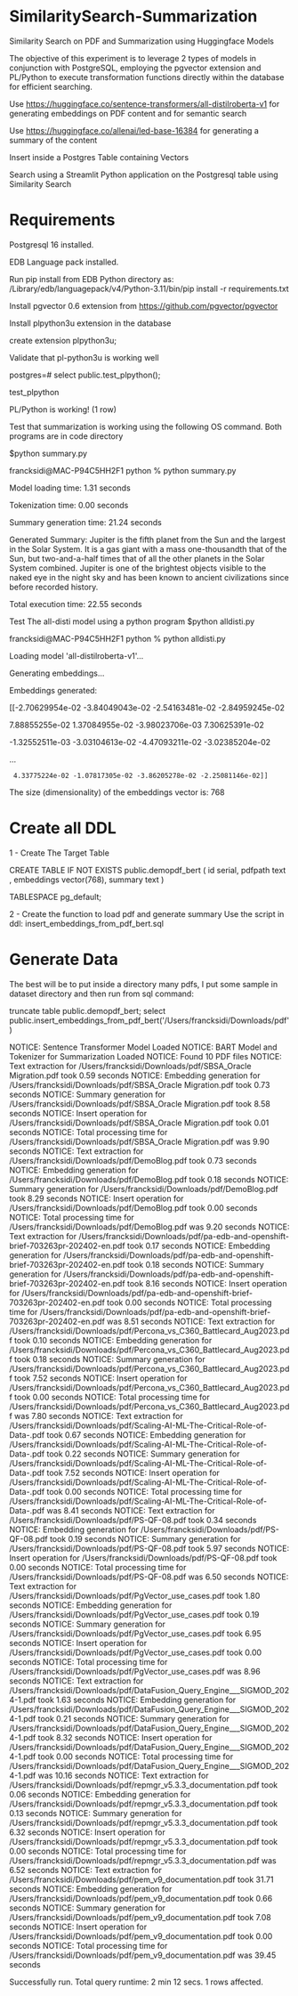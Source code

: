 # SimilaritySearch-Summarization
Similarity Search on PDF and Summarization using Huggingface Models

The objective of this experiment is to leverage 2 types of models in conjunction with PostgreSQL, employing the pgvector extension and PL/Python to execute transformation functions directly within the database for efficient searching. 

Use https://huggingface.co/sentence-transformers/all-distilroberta-v1 for generating embeddings on PDF content and for semantic search

Use https://huggingface.co/allenai/led-base-16384 for generating a summary of the content

Insert inside a Postgres Table containing Vectors

Search using a Streamlit Python application on the Postgresql table using Similarity Search

# Requirements

Postgresql 16 installed. 

EDB Language pack installed. 

Run pip install from EDB Python directory as: 
/Library/edb/languagepack/v4/Python-3.11/bin/pip install -r requirements.txt

Install pgvector 0.6 extension from https://github.com/pgvector/pgvector

Install plpython3u extension in the database

create extension plpython3u;

Validate that pl-python3u is working well

postgres=# select public.test_plpython(); 

test_plpython

PL/Python is working! (1 row)

Test that summarization is working using the following OS command. Both programs are in code directory

$python summary.py 

francksidi@MAC-P94C5HH2F1 python % python summary.py                        

Model loading time: 1.31 seconds

Tokenization time: 0.00 seconds

Summary generation time: 21.24 seconds

Generated Summary:
        Jupiter is the fifth planet from the Sun and the largest in the Solar System.                         It is a gas giant with a mass one-thousandth that of the Sun, but two-and-a-half times that of all the other planets in the Solar System combined.             Jupiter is one of the brightest objects visible to the naked eye in the night sky and has been known to ancient civilizations since before recorded history.                   

Total execution time: 22.55 seconds


Test The all-disti model using a python program 
$python alldisti.py

francksidi@MAC-P94C5HH2F1 python % python alldisti.py 

Loading model 'all-distilroberta-v1'...

Generating embeddings...

Embeddings generated:

[[-2.70629954e-02 -3.84049043e-02 -2.54163481e-02 -2.84959245e-02

   7.88855255e-02  1.37084955e-02 -3.98023706e-03  7.30625391e-02
  
  -1.32552511e-03 -3.03104613e-02 -4.47093211e-02 -3.02385204e-02



  ...

     4.33775224e-02 -1.07817305e-02 -3.86205278e-02 -2.25081146e-02]]

The size (dimensionality) of the embeddings vector is: 768




# Create all DDL 

1 - Create The Target Table 

CREATE TABLE IF NOT EXISTS public.demopdf_bert
(
    id serial,
    pdfpath text ,
    embeddings vector(768),
    summary text 
)

TABLESPACE pg_default;

2 - Create the function to load pdf and  generate summary 
Use the script in ddl: insert_embeddings_from_pdf_bert.sql

# Generate Data

The best will be to put inside a directory many pdfs, I put some sample in dataset directory and then run from sql command: 

truncate table public.demopdf_bert;
select public.insert_embeddings_from_pdf_bert('/Users/francksidi/Downloads/pdf')

NOTICE:  Sentence Transformer Model Loaded
NOTICE:  BART Model and Tokenizer for Summarization Loaded
NOTICE:  Found 10 PDF files
NOTICE:  Text extraction for /Users/francksidi/Downloads/pdf/SBSA_Oracle Migration.pdf took 0.59 seconds
NOTICE:  Embedding generation for /Users/francksidi/Downloads/pdf/SBSA_Oracle Migration.pdf took 0.73 seconds
NOTICE:  Summary generation for /Users/francksidi/Downloads/pdf/SBSA_Oracle Migration.pdf took 8.58 seconds
NOTICE:  Insert operation for /Users/francksidi/Downloads/pdf/SBSA_Oracle Migration.pdf took 0.01 seconds
NOTICE:  Total processing time for /Users/francksidi/Downloads/pdf/SBSA_Oracle Migration.pdf was 9.90 seconds
NOTICE:  Text extraction for /Users/francksidi/Downloads/pdf/DemoBlog.pdf took 0.73 seconds
NOTICE:  Embedding generation for /Users/francksidi/Downloads/pdf/DemoBlog.pdf took 0.18 seconds
NOTICE:  Summary generation for /Users/francksidi/Downloads/pdf/DemoBlog.pdf took 8.29 seconds
NOTICE:  Insert operation for /Users/francksidi/Downloads/pdf/DemoBlog.pdf took 0.00 seconds
NOTICE:  Total processing time for /Users/francksidi/Downloads/pdf/DemoBlog.pdf was 9.20 seconds
NOTICE:  Text extraction for /Users/francksidi/Downloads/pdf/pa-edb-and-openshift-brief-703263pr-202402-en.pdf took 0.17 seconds
NOTICE:  Embedding generation for /Users/francksidi/Downloads/pdf/pa-edb-and-openshift-brief-703263pr-202402-en.pdf took 0.18 seconds
NOTICE:  Summary generation for /Users/francksidi/Downloads/pdf/pa-edb-and-openshift-brief-703263pr-202402-en.pdf took 8.16 seconds
NOTICE:  Insert operation for /Users/francksidi/Downloads/pdf/pa-edb-and-openshift-brief-703263pr-202402-en.pdf took 0.00 seconds
NOTICE:  Total processing time for /Users/francksidi/Downloads/pdf/pa-edb-and-openshift-brief-703263pr-202402-en.pdf was 8.51 seconds
NOTICE:  Text extraction for /Users/francksidi/Downloads/pdf/Percona_vs_C360_Battlecard_Aug2023.pdf took 0.10 seconds
NOTICE:  Embedding generation for /Users/francksidi/Downloads/pdf/Percona_vs_C360_Battlecard_Aug2023.pdf took 0.18 seconds
NOTICE:  Summary generation for /Users/francksidi/Downloads/pdf/Percona_vs_C360_Battlecard_Aug2023.pdf took 7.52 seconds
NOTICE:  Insert operation for /Users/francksidi/Downloads/pdf/Percona_vs_C360_Battlecard_Aug2023.pdf took 0.00 seconds
NOTICE:  Total processing time for /Users/francksidi/Downloads/pdf/Percona_vs_C360_Battlecard_Aug2023.pdf was 7.80 seconds
NOTICE:  Text extraction for /Users/francksidi/Downloads/pdf/Scaling-AI-ML-The-Critical-Role-of-Data-.pdf took 0.67 seconds
NOTICE:  Embedding generation for /Users/francksidi/Downloads/pdf/Scaling-AI-ML-The-Critical-Role-of-Data-.pdf took 0.22 seconds
NOTICE:  Summary generation for /Users/francksidi/Downloads/pdf/Scaling-AI-ML-The-Critical-Role-of-Data-.pdf took 7.52 seconds
NOTICE:  Insert operation for /Users/francksidi/Downloads/pdf/Scaling-AI-ML-The-Critical-Role-of-Data-.pdf took 0.00 seconds
NOTICE:  Total processing time for /Users/francksidi/Downloads/pdf/Scaling-AI-ML-The-Critical-Role-of-Data-.pdf was 8.41 seconds
NOTICE:  Text extraction for /Users/francksidi/Downloads/pdf/PS-QF-08.pdf took 0.34 seconds
NOTICE:  Embedding generation for /Users/francksidi/Downloads/pdf/PS-QF-08.pdf took 0.19 seconds
NOTICE:  Summary generation for /Users/francksidi/Downloads/pdf/PS-QF-08.pdf took 5.97 seconds
NOTICE:  Insert operation for /Users/francksidi/Downloads/pdf/PS-QF-08.pdf took 0.00 seconds
NOTICE:  Total processing time for /Users/francksidi/Downloads/pdf/PS-QF-08.pdf was 6.50 seconds
NOTICE:  Text extraction for /Users/francksidi/Downloads/pdf/PgVector_use_cases.pdf took 1.80 seconds
NOTICE:  Embedding generation for /Users/francksidi/Downloads/pdf/PgVector_use_cases.pdf took 0.19 seconds
NOTICE:  Summary generation for /Users/francksidi/Downloads/pdf/PgVector_use_cases.pdf took 6.95 seconds
NOTICE:  Insert operation for /Users/francksidi/Downloads/pdf/PgVector_use_cases.pdf took 0.00 seconds
NOTICE:  Total processing time for /Users/francksidi/Downloads/pdf/PgVector_use_cases.pdf was 8.96 seconds
NOTICE:  Text extraction for /Users/francksidi/Downloads/pdf/DataFusion_Query_Engine___SIGMOD_2024-1.pdf took 1.63 seconds
NOTICE:  Embedding generation for /Users/francksidi/Downloads/pdf/DataFusion_Query_Engine___SIGMOD_2024-1.pdf took 0.21 seconds
NOTICE:  Summary generation for /Users/francksidi/Downloads/pdf/DataFusion_Query_Engine___SIGMOD_2024-1.pdf took 8.32 seconds
NOTICE:  Insert operation for /Users/francksidi/Downloads/pdf/DataFusion_Query_Engine___SIGMOD_2024-1.pdf took 0.00 seconds
NOTICE:  Total processing time for /Users/francksidi/Downloads/pdf/DataFusion_Query_Engine___SIGMOD_2024-1.pdf was 10.16 seconds
NOTICE:  Text extraction for /Users/francksidi/Downloads/pdf/repmgr_v5.3.3_documentation.pdf took 0.06 seconds
NOTICE:  Embedding generation for /Users/francksidi/Downloads/pdf/repmgr_v5.3.3_documentation.pdf took 0.13 seconds
NOTICE:  Summary generation for /Users/francksidi/Downloads/pdf/repmgr_v5.3.3_documentation.pdf took 6.32 seconds
NOTICE:  Insert operation for /Users/francksidi/Downloads/pdf/repmgr_v5.3.3_documentation.pdf took 0.00 seconds
NOTICE:  Total processing time for /Users/francksidi/Downloads/pdf/repmgr_v5.3.3_documentation.pdf was 6.52 seconds
NOTICE:  Text extraction for /Users/francksidi/Downloads/pdf/pem_v9_documentation.pdf took 31.71 seconds
NOTICE:  Embedding generation for /Users/francksidi/Downloads/pdf/pem_v9_documentation.pdf took 0.66 seconds
NOTICE:  Summary generation for /Users/francksidi/Downloads/pdf/pem_v9_documentation.pdf took 7.08 seconds
NOTICE:  Insert operation for /Users/francksidi/Downloads/pdf/pem_v9_documentation.pdf took 0.00 seconds
NOTICE:  Total processing time for /Users/francksidi/Downloads/pdf/pem_v9_documentation.pdf was 39.45 seconds

Successfully run. Total query runtime: 2 min 12 secs.
1 rows affected.





